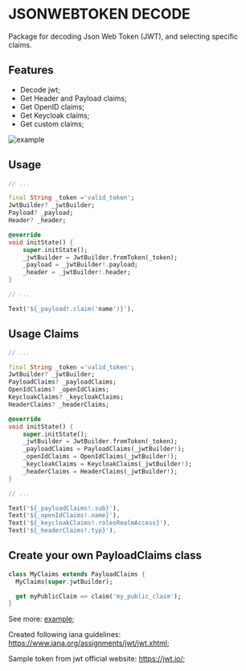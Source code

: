 <!--
This README describes the package. If you publish this package to pub.dev,
this README's contents appear on the landing page for your package.

For information about how to write a good package README, see the guide for
[writing package pages](https://dart.dev/guides/libraries/writing-package-pages).

For general information about developing packages, see the Dart guide for
[creating packages](https://dart.dev/guides/libraries/create-library-packages)
and the Flutter guide for
[developing packages and plugins](https://flutter.dev/developing-packages).
-->

# JSONWEBTOKEN DECODE

Package for decoding Json Web Token (JWT), and selecting specific claims.

## Features

* Decode jwt;
* Get Header and Payload claims;
* Get OpenID claims;
* Get Keycloak claims;
* Get custom claims;

![example](https://user-images.githubusercontent.com/59848966/198104955-e53f6b7a-4299-43f7-b2ab-4c97732ea648.png)

## Usage

```dart
// ...

final String _token ='valid_token';
JwtBuilder? _jwtBuilder;
Payload? _payload;
Header? _header;

@override
void initState() {
    super.initState();
    _jwtBuilder = JwtBuilder.fromToken(_token);
    _payload = _jwtBuilder!.payload;
    _header = _jwtBuilder!.header;
}

// ...

Text('${_payload!.claim('name')}'),
```



## Usage Claims

```dart
// ...

final String _token ='valid_token';
JwtBuilder? _jwtBuilder;
PayloadClaims? _payloadClaims;
OpenIdClaims? _openIdClaims;
KeycloakClaims? _keycloakClaims;
HeaderClaims? _headerClaims;

@override
void initState() {
    super.initState();
    _jwtBuilder = JwtBuilder.fromToken(_token);
    _payloadClaims = PayloadClaims(_jwtBuilder!);
    _openIdClaims = OpenIdClaims(_jwtBuilder!);
    _keycloakClaims = KeycloakClaims(_jwtBuilder!);
    _headerClaims = HeaderClaims(_jwtBuilder!);
}

// ...

Text('${_payloadClaims!.sub}'),
Text('${_openIdClaims!.name}'),
Text('${_keycloakClaims!.rolesRealmAccess}'),
Text('${_headerClaims!.typ}'),
```



## Create your own PayloadClaims class

```dart
class MyClaims extends PayloadClaims {
  MyClaims(super.jwtBuilder);

  get myPublicClaim => claim('my_public_claim');
}
```



See more: [example](/example/lib/main.dart);

Created following iana guidelines: https://www.iana.org/assignments/jwt/jwt.xhtml;

Sample token from jwt official website: https://jwt.io/;
